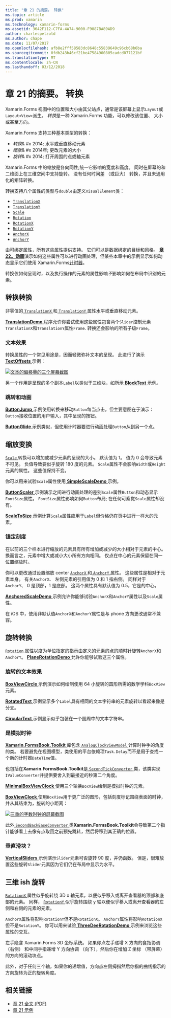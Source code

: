 ```yaml
---
title: "章 21 的摘要。 转换"
ms.topic: article
ms.prod: xamarin
ms.technology: xamarin-forms
ms.assetid: 3642F112-C7FA-4A74-9000-F9087BA89AD9
author: charlespetzold
ms.author: chape
ms.date: 11/07/2017
ms.openlocfilehash: afb8e2fff58583dc8648c55839649c96cb68b6ba
ms.sourcegitcommit: 0fdb243b46cf21be47584900805cadcd077121bf
ms.translationtype: MT
ms.contentlocale: zh-CN
ms.lasthandoff: 03/12/2018
---
```

# <a name="summary-of-chapter-21-transforms"></a>章 21 的摘要。 转换

Xamarin.Forms 视图中的位置和大小由其父站点，通常是该屏幕上显示`Layout`或`Layout<View>`派生。 *转换*是一种 Xamarin.Forms 功能，可以修改该位置、 大小或甚至方向。

Xamarin.Forms 支持三种基本类型的转换：

- *转换*& #x 2014; 水平或垂直移动元素
- *缩放*& #x 2014年; 更改元素的大小
- *旋转*& #x 2014; 打开周围的点或轴元素

Xamarin.Forms 中的缩放是各向同性;统一它影响的宽度和高度。 同时在屏幕的和二维面上在三维空间中支持旋转。 没有任何时间差 （或巨大） 转换，并且未通用化的矩阵转换。

转换支持八个属性的类型与`double`由定义`VisualElement`类：

- [`TranslationX`](https://developer.xamarin.com/api/property/Xamarin.Forms.VisualElement.TranslationX/)
- [`TranslationY`](https://developer.xamarin.com/api/property/Xamarin.Forms.VisualElement.TranslationY/)
- [`Scale`](https://developer.xamarin.com/api/property/Xamarin.Forms.VisualElement.Scale/)
- [`Rotation`](https://developer.xamarin.com/api/property/Xamarin.Forms.VisualElement.Rotation/)
- [`RotationX`](https://developer.xamarin.com/api/property/Xamarin.Forms.VisualElement.RotationX/)
- [`RotationY`](https://developer.xamarin.com/api/property/Xamarin.Forms.VisualElement.RotationY/)
- [`AnchorX`](https://developer.xamarin.com/api/property/Xamarin.Forms.VisualElement.AnchorX/)
- [`AnchorY`](https://developer.xamarin.com/api/property/Xamarin.Forms.VisualElement.AnchorY/)

由可绑定属性，所有这些属性提供支持。 它们可以是数据绑定的目标和风格。 [**章 22。动画**](~/xamarin-forms/creating-mobile-apps-xamarin-forms/summaries/chapter22.md)演示如何这些属性可以进行动画处理，但某些本章中的示例显示如何动态显示它们使用 Xamarin.Forms[计时器](~/xamarin-forms/platform/device.md#Device_StartTimer)。

转换仅如何呈现时，以及执行操作的元素的属性影响*不*影响如何在布局中识别的元素。

## <a name="the-translation-transform"></a>转换转换

非零值的[ `TranslationX` ](https://developer.xamarin.com/api/property/Xamarin.Forms.VisualElement.TranslationX/)和[ `TranslationY` ](https://developer.xamarin.com/api/property/Xamarin.Forms.VisualElement.TranslationY/)属性水平或垂直移动元素。

[ **TranslationDemo** ](https://github.com/xamarin/xamarin-forms-book-samples/tree/master/Chapter21/TranslationDemo)程序允许你尝试使用这些属性包含两个`Slider`控制元素`TranslationX`和`TranslationY`属性`Frame`. 转换还会影响的所有子级`Frame`。

### <a name="text-effects"></a>文本效果

转换属性的一个常见用途是，因而轻微弥补文本的呈现。 此进行了演示[ **TextOffsets** ](https://github.com/xamarin/xamarin-forms-book-samples/tree/master/Chapter21/TextOffsets)示例：

[![文本的偏移量的三个屏幕截图](images/ch21fg03-small.png "文本偏移量")](images/ch21fg03-large.png#lightbox "文本偏移量")

另一个作用是呈现的多个副本`Label`以类似于三维块，如所示[ **BlockText** ](https://github.com/xamarin/xamarin-forms-book-samples/tree/master/Chapter21/BlockText)示例。

### <a name="jumps-and-animations"></a>跳转和动画

[ **ButtonJump** ](https://github.com/xamarin/xamarin-forms-book-samples/tree/master/Chapter21/ButtonJump)示例使用转换来移动`Button`每当点击，但主要意图在于演示：`Button`接收位置的用户输入，其中呈现的按钮。

[ **ButtonGlide** ](https://github.com/xamarin/xamarin-forms-book-samples/tree/master/Chapter21/ButtonGlide)示例类似，但使用计时器要进行动画处理`Button`从到另一个点。

## <a name="the-scale-transform"></a>缩放变换

[ `Scale` ](https://developer.xamarin.com/api/property/Xamarin.Forms.VisualElement.Scale/)转换可以增加或减少元素的呈现的大小。 默认值为 1。 值为 0 会导致元素不可见。 负值导致要似乎旋转 180 度的元素。 `Scale`属性不会影响`Width`或`Height`元素的属性。 这些值保持不变。

你可以用来试验`Scale`属性使用[ **SimpleScaleDemo** ](https://github.com/xamarin/xamarin-forms-book-samples/tree/master/Chapter21/SimpleScaleDemo)示例。

[ **ButtonScaler** ](https://github.com/xamarin/xamarin-forms-book-samples/tree/master/Chapter21/ButtonScaler)示例演示之间进行动画处理的差别`Scale`属性`Button`和动态显示`FontSize`属性。 `FontSize`属性影响如何`Button`布局; 在任何可察觉`Scale`属性却没有。

[ **ScaleToSize** ](https://github.com/xamarin/xamarin-forms-book-samples/tree/master/Chapter21/ScaleToSize)示例计算`Scale`属性应用于`Label`但价格仍在页中进行一样大的元素。

### <a name="anchoring-the-scale"></a>锚定刻度

在以前的三个样本进行缩放的元素具有所有增加或减少的大小相对于元素的中心。 换而言之，元素中增大或减小大小所有方向相同。 仅点在中心的元素保留在同一位置缩放时。

你可以更改通过设置缩放 center [ `AnchorX` ](https://developer.xamarin.com/api/property/Xamarin.Forms.VisualElement.AnchorX/)和[ `AnchorY` ](https://developer.xamarin.com/api/property/Xamarin.Forms.VisualElement.AnchorY/)属性。 这些属性是相对于元素本身。 有关`AnchorX`、 左侧元素的引用值为 0 和 1 指右侧。 同样对于`AnchorY`、 0 是顶部，1 是底部。 这两个属性具有默认值为 0.5，它是的中心。

[ **AnchoredScaleDemo** ](https://github.com/xamarin/xamarin-forms-book-samples/tree/master/Chapter21/AnchoredScaleDemo)示例允许你能够试验`AnchorX`和`AnchorY`属性以及`Scale`属性。

在 iOS 中，使用非默认值`AnchorX`和`AnchorY`属性是与 phone 方向更改通常不兼容。

## <a name="the-rotation-transform"></a>旋转转换

[ `Rotation` ](https://developer.xamarin.com/api/property/Xamarin.Forms.VisualElement.Rotation/)属性以度为单位指定的指示由定义的元素的点的顺时针旋转`AnchorX`和`AnchorY`。 [ **PlaneRotationDemo** ](https://github.com/xamarin/xamarin-forms-book-samples/tree/master/Chapter21/PlaneRotationDemo)允许你能够试验这三个属性。

### <a name="rotated-text-effects"></a>旋转的文本效果

[ **BoxViewCircle** ](https://github.com/xamarin/xamarin-forms-book-samples/tree/master/Chapter21/BoxViewCircle)示例演示如何绘制使用 64 小旋转的圆形所需的数学学科`BoxView`元素。

[ **RotatedText** ](https://github.com/xamarin/xamarin-forms-book-samples/tree/master/Chapter21/RotatedText)示例显示多个`Label`具有相同的文本字符串的元素旋转以看起来像是分支。

[ **CircularText** ](https://github.com/xamarin/xamarin-forms-book-samples/tree/master/Chapter21/CircularText)示例显示似乎包装在一个圆周中的文本字符串。

### <a name="an-analog-clock"></a>是模拟时钟

[ **Xamarin.FormsBook.Toolkit** ](https://github.com/xamarin/xamarin-forms-book-samples/tree/master/Libraries/Xamarin.FormsBook.Toolkit)库包含[ `AnalogClockViewModel` ](https://github.com/xamarin/xamarin-forms-book-samples/blob/master/Libraries/Xamarin.FormsBook.Toolkit/Xamarin.FormsBook.Toolkit/AnalogClockViewModel.cs)计算时钟手的角度的类。 若要避免在视图模型，类使用的平台依赖项`Task.Delay`而不是用于查找一个新的计时器`DateTime`值。

也包括在**Xamarin.FormsBook.Toolkit**是[ `SecondTickConverter` ](https://github.com/xamarin/xamarin-forms-book-samples/blob/master/Libraries/Xamarin.FormsBook.Toolkit/Xamarin.FormsBook.Toolkit/SecondTickConverter.cs)类，该类实现`IValueConverter`并提供要舍入到最接近的秒第二个角度。

[ **MinimalBoxViewClock** ](https://github.com/xamarin/xamarin-forms-book-samples/tree/master/Chapter21/MinimalBoxViewClock)使用三个轮换`BoxView`绘制是模拟时钟的元素。

[ **BoxViewClock** ](https://github.com/xamarin/xamarin-forms-book-samples/tree/master/Chapter21/BoxViewClock)使用`BoxView`用于更广泛的图形，包括刻度标记围绕表面的时钟，并从其结束为，旋转的小距离：

[![三重的字数时钟的屏幕截图](images/ch21fg17-small.png "模拟时钟表盘")](images/ch21fg17-large.png#lightbox "模拟时钟表盘")

此外[ `SecondBackEaseConverter` ](https://github.com/xamarin/xamarin-forms-book-samples/blob/master/Libraries/Xamarin.FormsBook.Toolkit/Xamarin.FormsBook.Toolkit/SecondBackEaseConverter.cs)类**Xamarin.FormsBook.Toolkit**会导致第二个指针能够看上去像有点取回之前预先跳转，然后将移到其正确的位置。

### <a name="vertical-sliders"></a>垂直滑块？

[ **VerticalSliders** ](https://github.com/xamarin/xamarin-forms-book-samples/tree/master/Chapter21/VerticalSliders)示例演示`Slider`元素可否旋转 90 度，并仍函数。 但是，很难放置这些旋转`Slider`元素因为它们仍在布局中显示为水平。

## <a name="3d-ish-rotations"></a>三维 ish 旋转

[ `RotationX` ](https://developer.xamarin.com/api/property/Xamarin.Forms.VisualElement.RotationX/)属性似乎旋转绕 3D x 轴元素，以便似乎移入或离开查看器的顶部和底部的元素。 同样， [ `RotationY` ](https://developer.xamarin.com/api/property/Xamarin.Forms.VisualElement.RotationY/)似乎旋转围绕 y 轴以便似乎移入或离开查看器的左侧和右侧的元素的元素。

`AnchorX`属性将影响`RotationY`但不是`RotationX`。 `AnchorY`属性将影响`RotationX`但不是`RotationY`。 你可以用来试验[ **ThreeDeeRotationDemo** ](https://github.com/xamarin/xamarin-forms-book-samples/tree/master/Chapter21/ThreeDeeRotationDemo)示例来浏览这些属性的交互。

左手隐含 Xamarin.Forms 3D 坐标系统。 如果你点左手递增 X 方向的食指协调 （右侧） 和中间手指递增 Y 方向协调 （向下），然后你在增加 Z 坐标 （带屏幕） 的方向的滚动块点。

此外，对于任何三个轴，如果你的递增值，方向点左侧拇指然后你指的曲线指示的方向旋转为正的旋转角度。



## <a name="related-links"></a>相关链接

- [章 21 全文 (PDF)](https://download.xamarin.com/developer/xamarin-forms-book/XamarinFormsBook-Ch21-Apr2016.pdf)
- [章 21 示例](https://github.com/xamarin/xamarin-forms-book-samples/tree/master/Chapter21)
